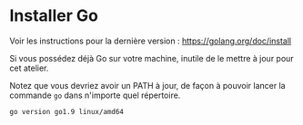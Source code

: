 # Installer Go

Voir les instructions pour la dernière version : https://golang.org/doc/install

Si vous possédez déjà Go sur votre machine, inutile de le mettre à jour pour cet atelier.

Notez que vous devriez avoir un PATH à jour, de façon à pouvoir lancer la commande `go` dans n'importe quel répertoire.

```$ go version
go version go1.9 linux/amd64
```
